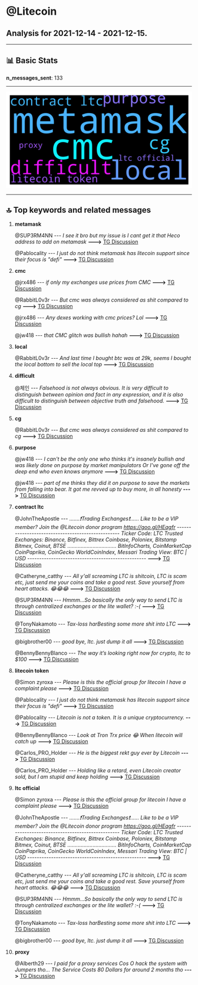 # **@Litecoin**
 ## Analysis for **2021-12-14** - **2021-12-15**.

---

## 📊 **Basic Stats**

**n_messages_sent**: 133

---
![wordcloud](Litecoin_1Days_wordcloud.png)

---


## 🔝 **Top keywords and related messages**

1. **metamask**

    @SUP3RM4NN --- *I see it bro but my issue is I cant get it that Heco address to add on metamask* **--->** [TG Discussion](https://t.me/Litecoin/2030365)

    @Pablocality --- *I just do not think metamask has litecoin support since their focus is "defi"* **--->** [TG Discussion](https://t.me/Litecoin/2030369)

2. **cmc**

    @jrx486 --- *if only my exchanges use prices from CMC* **--->** [TG Discussion](https://t.me/Litecoin/2030264)

    @RabbitL0v3r --- *But cmc was always considered as shit compared to cg* **--->** [TG Discussion](https://t.me/Litecoin/2030410)

    @jrx486 --- *Any dexes working with cmc prices? Lol* **--->** [TG Discussion](https://t.me/Litecoin/2030403)

    @jw418 --- *that CMC glitch was bullish hahah* **--->** [TG Discussion](https://t.me/Litecoin/2030557)

3. **local**

    @RabbitL0v3r --- *And last time I bought btc was at 29k, seems I bought the local bottom to sell the local top* **--->** [TG Discussion](https://t.me/Litecoin/2030664)

4. **difficult**

    @체인 --- *Falsehood is not always obvious. It is very difficult to distinguish between opinion and fact in any expression, and it is also difficult to distinguish between objective truth and falsehood.* **--->** [TG Discussion](https://t.me/Litecoin/2030375)

5. **cg**

    @RabbitL0v3r --- *But cmc was always considered as shit compared to cg* **--->** [TG Discussion](https://t.me/Litecoin/2030410)

6. **purpose**

    @jw418 --- *I can't be the only one who thinks it's insanely bullish and was likely done on purpose by market manipulators  Or I've gone off the deep end who even knows anymore* **--->** [TG Discussion](https://t.me/Litecoin/2030566)

    @jw418 --- *part of me thinks they did it on purpose to save the markets from falling into bear.  It got me revved up to buy more, in all honesty* **--->** [TG Discussion](https://t.me/Litecoin/2030560)

7. **contract ltc**

    @JohnTheApostle --- *.......❗️Trading Exchanges❗️...... Like to be a VIP member? Join the @Litecoin donor program https://goo.gl/HEagfr -------------------------------------------------- Ticker Code: LTC Trusted Exchanges: Binance, Bitfinex, Bittrex Coinbase, Poloniex, Bitstamp Bitmex, Coinut, BTSE ................................. BitInfoCharts, CoinMarketCap CoinPaprika, CoinGecko WorldCoinIndex, Messari Trading View: BTC | USD --------------------------------------------------* **--->** [TG Discussion](https://t.me/Litecoin/2029980)

    @Catheryne_catthy --- *All y'all screaming LTC is shitcoin, LTC is scam etc, just send me your coins and take a good rest. Save yourself from heart attacks. 😂😂😂* **--->** [TG Discussion](https://t.me/Litecoin/2030623)

    @SUP3RM4NN --- *Hmmm...So basically the only way to send LTC is through centralized exchanges or the lite wallet? :-(* **--->** [TG Discussion](https://t.me/Litecoin/2030371)

    @TonyNakamoto --- *Tax-loss harBesting some more shit into LTC* **--->** [TG Discussion](https://t.me/Litecoin/2030668)

    @bigbrother00 --- *good bye, ltc. just dump it all* **--->** [TG Discussion](https://t.me/Litecoin/2030655)

    @BennyBennyBlanco --- *The way it’s looking right now for crypto, ltc to $100* **--->** [TG Discussion](https://t.me/Litecoin/2029720)

8. **litecoin token**

    @Simon zyroxa --- *Please is this the official group for litecoin I have a complaint please* **--->** [TG Discussion](https://t.me/Litecoin/2030290)

    @Pablocality --- *I just do not think metamask has litecoin support since their focus is "defi"* **--->** [TG Discussion](https://t.me/Litecoin/2030369)

    @Pablocality --- *Litecoin is not a token.  It is a unique cryptocurrency.* **--->** [TG Discussion](https://t.me/Litecoin/2030366)

    @BennyBennyBlanco --- *Look at Tron Trx price 😂 When litecoin will catch up* **--->** [TG Discussion](https://t.me/Litecoin/2030215)

    @Carlos_PRO_Holder --- *He is the biggest rekt guy ever by Litecoin* **--->** [TG Discussion](https://t.me/Litecoin/2030042)

    @Carlos_PRO_Holder --- *Holding like a retard, even Litecoin creator sold, but I am stupid and keep holding* **--->** [TG Discussion](https://t.me/Litecoin/2029675)

9. **ltc official**

    @Simon zyroxa --- *Please is this the official group for litecoin I have a complaint please* **--->** [TG Discussion](https://t.me/Litecoin/2030290)

    @JohnTheApostle --- *.......❗️Trading Exchanges❗️...... Like to be a VIP member? Join the @Litecoin donor program https://goo.gl/HEagfr -------------------------------------------------- Ticker Code: LTC Trusted Exchanges: Binance, Bitfinex, Bittrex Coinbase, Poloniex, Bitstamp Bitmex, Coinut, BTSE ................................. BitInfoCharts, CoinMarketCap CoinPaprika, CoinGecko WorldCoinIndex, Messari Trading View: BTC | USD --------------------------------------------------* **--->** [TG Discussion](https://t.me/Litecoin/2029980)

    @Catheryne_catthy --- *All y'all screaming LTC is shitcoin, LTC is scam etc, just send me your coins and take a good rest. Save yourself from heart attacks. 😂😂😂* **--->** [TG Discussion](https://t.me/Litecoin/2030623)

    @SUP3RM4NN --- *Hmmm...So basically the only way to send LTC is through centralized exchanges or the lite wallet? :-(* **--->** [TG Discussion](https://t.me/Litecoin/2030371)

    @TonyNakamoto --- *Tax-loss harBesting some more shit into LTC* **--->** [TG Discussion](https://t.me/Litecoin/2030668)

    @bigbrother00 --- *good bye, ltc. just dump it all* **--->** [TG Discussion](https://t.me/Litecoin/2030655)

10. **proxy**

    @Alberth29 --- *I paid for a proxy services Cos O hack the system with Jumpers tho... The Service Costs 80 Dollars for around 2 months tho* **--->** [TG Discussion](https://t.me/Litecoin/2030430)

